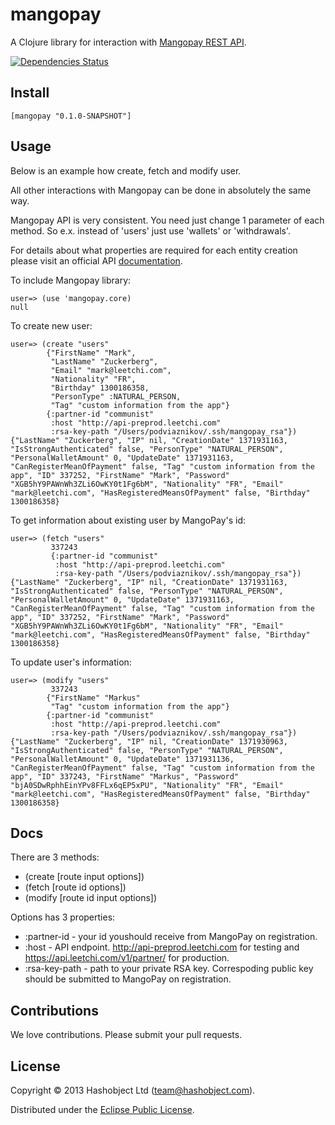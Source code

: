 # mangopay

A Clojure library for interaction with [Mangopay REST API](http://www.mangopay.com/overview/).

[![Dependencies Status](http://jarkeeper.com/hashobject/mangopay/status.png)](http://jarkeeper.com/hashobject/mangopay)

## Install

```
[mangopay "0.1.0-SNAPSHOT"]
```

## Usage

Below is an example how create, fetch and modify user.

All other interactions with Mangopay can be done in absolutely the same way.

Mangopay API is very consistent. You need just change 1 parameter of each method. So e.x.
instead of 'users' just use 'wallets' or 'withdrawals'.

For details about what properties are required for each entity creation please visit
an official API [documentation](http://www.mangopay.com/api-references/).


To include Mangopay library:

```
user=> (use 'mangopay.core)
null
```


To create new user:

```
user=> (create "users"
        {"FirstName" "Mark",
         "LastName" "Zuckerberg",
         "Email" "mark@leetchi.com",
         "Nationality" "FR",
         "Birthday" 1300186358,
         "PersonType" :NATURAL_PERSON,
         "Tag" "custom information from the app"}
        {:partner-id "communist"
         :host "http://api-preprod.leetchi.com"
         :rsa-key-path "/Users/podviaznikov/.ssh/mangopay_rsa"})
{"LastName" "Zuckerberg", "IP" nil, "CreationDate" 1371931163, "IsStrongAuthenticated" false, "PersonType" "NATURAL_PERSON", "PersonalWalletAmount" 0, "UpdateDate" 1371931163, "CanRegisterMeanOfPayment" false, "Tag" "custom information from the app", "ID" 337252, "FirstName" "Mark", "Password" "XGB5hY9PAWnWh3ZLi6OwKY0t1Fg6bM", "Nationality" "FR", "Email" "mark@leetchi.com", "HasRegisteredMeansOfPayment" false, "Birthday" 1300186358}
```

To get information about existing user by MangoPay's id:

```
user=> (fetch "users"
         337243
         {:partner-id "communist"
          :host "http://api-preprod.leetchi.com"
          :rsa-key-path "/Users/podviaznikov/.ssh/mangopay_rsa"})
{"LastName" "Zuckerberg", "IP" nil, "CreationDate" 1371931163, "IsStrongAuthenticated" false, "PersonType" "NATURAL_PERSON", "PersonalWalletAmount" 0, "UpdateDate" 1371931163, "CanRegisterMeanOfPayment" false, "Tag" "custom information from the app", "ID" 337252, "FirstName" "Mark", "Password" "XGB5hY9PAWnWh3ZLi6OwKY0t1Fg6bM", "Nationality" "FR", "Email" "mark@leetchi.com", "HasRegisteredMeansOfPayment" false, "Birthday" 1300186358}
```

To update user's information:

```
user=> (modify "users"
         337243
        {"FirstName" "Markus"
         "Tag" "custom information from the app"}
        {:partner-id "communist"
         :host "http://api-preprod.leetchi.com"
         :rsa-key-path "/Users/podviaznikov/.ssh/mangopay_rsa"})
{"LastName" "Zuckerberg", "IP" nil, "CreationDate" 1371930963, "IsStrongAuthenticated" false, "PersonType" "NATURAL_PERSON", "PersonalWalletAmount" 0, "UpdateDate" 1371931136, "CanRegisterMeanOfPayment" false, "Tag" "custom information from the app", "ID" 337243, "FirstName" "Markus", "Password" "bjA0SDwRphhEinYPv8FFLx6qEP5xPU", "Nationality" "FR", "Email" "mark@leetchi.com", "HasRegisteredMeansOfPayment" false, "Birthday" 1300186358}
```

## Docs


There are 3 methods:

  * (create [route input options])
  * (fetch [route id options])
  * (modify [route id input options])

Options has 3 properties:

  * :partner-id - your id youshould receive from MangoPay on registration.
  * :host - API endpoint. http://api-preprod.leetchi.com for testing and https://api.leetchi.com/v1/partner/ for production.
  * :rsa-key-path - path to your private RSA key. Correspoding public key should be submitted to MangoPay on registration.


## Contributions

We love contributions. Please submit your pull requests.


## License

Copyright © 2013 Hashobject Ltd (team@hashobject.com).

Distributed under the [Eclipse Public License](http://opensource.org/licenses/eclipse-1.0).
